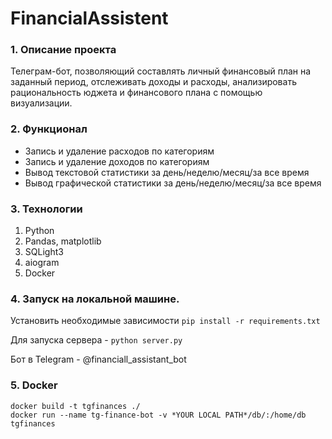 # FinancialAssistent

### 1. Описание проекта
Телеграм-бот, позволяющий составлять личный финансовый план на заданный период, отслеживать доходы и расходы, анализировать рациональность юджета и финансового плана с помощью визуализации.
### 2. Функционал
* Запись и удаление расходов по категориям
* Запись и удаление доходов по категориям
* Вывод текстовой статистики за день/неделю/месяц/за все время
* Вывод графической статистики за день/неделю/месяц/за все время
### 3. Технологии
   1. Python
   2. Pandas, matplotlib
   3. SQLight3
   4. aiogram
   5. Docker 
### 4. Запуск на локальной машине.
Установить необходимые зависимости `pip install -r requirements.txt`

Для запуска сервера - `python server.py`

Бот в Telegram - @financiall_assistant_bot

### 5. Docker
``` 
docker build -t tgfinances ./
docker run --name tg-finance-bot -v *YOUR LOCAL PATH*/db/:/home/db tgfinances   
```
